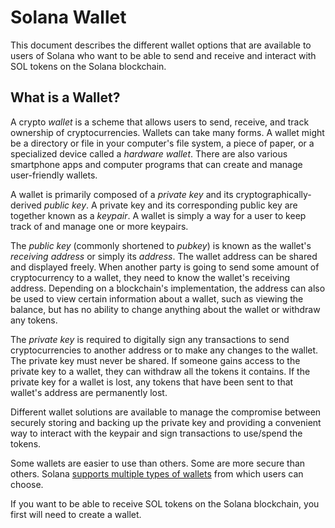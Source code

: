 # Solana Wallet
This document describes the different wallet options that are available to users of Solana who want to be able to send and receive and interact with SOL tokens on the Solana blockchain.

## What is a Wallet?
A crypto *wallet* is a scheme that allows users to send, receive, and track ownership of cryptocurrencies.  Wallets can take many forms. A wallet might be a directory or file in your computer's file system, a piece of paper, or a specialized device called a *hardware wallet*.  There are also various smartphone apps and computer programs that can create and manage user-friendly wallets.

A wallet is primarily composed of a *private key* and its cryptographically-derived *public key*.  A private key and its corresponding public key are together known as a *keypair*.  A wallet is simply a way for a user to keep track of and manage one or more keypairs.

The *public key* (commonly shortened to *pubkey*) is known as the wallet's *receiving address* or simply its *address*.  The wallet address can be shared and displayed freely.  When another party is going to send some amount of cryptocurrency to a wallet, they need to know the wallet's receiving address.  Depending on a blockchain's implementation, the address can also be used to view certain information about a wallet, such as viewing the balance, but has no ability to change anything about the wallet or withdraw any tokens.

The *private key* is required to digitally sign any transactions to send cryptocurrencies to another address or to make any changes to the wallet.  The private key must never be shared.  If someone gains access to the private key to a wallet, they can withdraw all the tokens it contains.  If the private key for a wallet is lost, any tokens that have been sent to that wallet's address are permanently lost.

Different wallet solutions are available to manage the compromise between securely storing and backing up the private key and providing a convenient way to interact with the keypair and sign transactions to use/spend the tokens.

Some wallets are easier to use than others.  Some are more secure than others.  Solana [supports multiple types of wallets](supported-wallets.md) from which users can choose.

If you want to be able to receive SOL tokens on the Solana blockchain, you first will need to create a wallet.